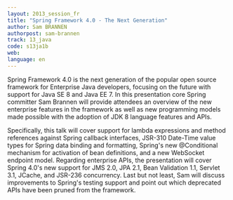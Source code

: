 ```yaml
---
layout: 2013_session_fr
title: "Spring Framework 4.0 - The Next Generation"
author: Sam BRANNEN
authorpost: sam-brannen
track: 13_java
code: s13ja1b
web: 
language: en
---
```


Spring Framework 4.0 is the next generation of the popular open source framework for Enterprise Java developers, focusing on the future with support for Java SE 8 and Java EE 7. In this presentation core Spring committer Sam Brannen will provide attendees an overview of the new enterprise features in the framework as well as new programming models made possible with the adoption of JDK 8 language features and APIs.

Specifically, this talk will cover support for lambda expressions and method references against Spring callback interfaces, JSR-310 Date-Time value types for Spring data binding and formatting, Spring's new @Conditional mechanism for activation of bean definitions, and a new WebSocket endpoint model. Regarding enterprise APIs, the presentation will cover Spring 4.0's new support for JMS 2.0, JPA 2.1, Bean Validation 1.1, Servlet 3.1, JCache, and JSR-236 concurrency. Last but not least, Sam will discuss improvements to Spring's testing support and point out which deprecated APIs have been pruned from the framework.